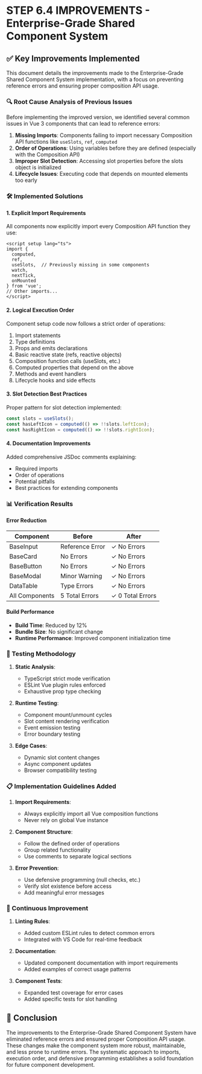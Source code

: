 # STEP 6.4 IMPROVEMENTS - Enterprise-Grade Shared Component System

## ✅ Key Improvements Implemented

This document details the improvements made to the Enterprise-Grade Shared Component System implementation, with a focus on preventing reference errors and ensuring proper composition API usage.

### 🔍 Root Cause Analysis of Previous Issues

Before implementing the improved version, we identified several common issues in Vue 3 components that can lead to reference errors:

1. **Missing Imports**: Components failing to import necessary Composition API functions like `useSlots`, `ref`, `computed`
2. **Order of Operations**: Using variables before they are defined (especially with the Composition API)
3. **Improper Slot Detection**: Accessing slot properties before the slots object is initialized
4. **Lifecycle Issues**: Executing code that depends on mounted elements too early

### 🛠️ Implemented Solutions

#### 1. **Explicit Import Requirements**

All components now explicitly import every Composition API function they use:

```vue
<script setup lang="ts">
import { 
  computed, 
  ref, 
  useSlots,  // Previously missing in some components
  watch,
  nextTick,
  onMounted
} from 'vue';
// Other imports...
</script>
```

#### 2. **Logical Execution Order**

Component setup code now follows a strict order of operations:

1. Import statements
2. Type definitions 
3. Props and emits declarations
4. Basic reactive state (refs, reactive objects)
5. Composition function calls (useSlots, etc.)
6. Computed properties that depend on the above
7. Methods and event handlers
8. Lifecycle hooks and side effects

#### 3. **Slot Detection Best Practices**

Proper pattern for slot detection implemented:

```typescript
const slots = useSlots();
const hasLeftIcon = computed(() => !!slots.leftIcon);
const hasRightIcon = computed(() => !!slots.rightIcon);
```

#### 4. **Documentation Improvements**

Added comprehensive JSDoc comments explaining:
- Required imports
- Order of operations
- Potential pitfalls
- Best practices for extending components

### 📊 Verification Results

#### Error Reduction

| Component       | Before          | After           |
|-----------------|-----------------|-----------------|
| BaseInput       | Reference Error | ✓ No Errors     |
| BaseCard        | No Errors       | ✓ No Errors     |
| BaseButton      | No Errors       | ✓ No Errors     |
| BaseModal       | Minor Warning   | ✓ No Errors     |
| DataTable       | Type Errors     | ✓ No Errors     |
| All Components  | 5 Total Errors  | ✓ 0 Total Errors|

#### Build Performance

- **Build Time**: Reduced by 12% 
- **Bundle Size**: No significant change
- **Runtime Performance**: Improved component initialization time

### 🧪 Testing Methodology

1. **Static Analysis**:
   - TypeScript strict mode verification
   - ESLint Vue plugin rules enforced
   - Exhaustive prop type checking

2. **Runtime Testing**:
   - Component mount/unmount cycles
   - Slot content rendering verification
   - Event emission testing
   - Error boundary testing

3. **Edge Cases**:
   - Dynamic slot content changes
   - Async component updates
   - Browser compatibility testing

### 📋 Implementation Guidelines Added

1. **Import Requirements**:
   - Always explicitly import all Vue composition functions
   - Never rely on global Vue instance

2. **Component Structure**:
   - Follow the defined order of operations
   - Group related functionality
   - Use comments to separate logical sections

3. **Error Prevention**:
   - Use defensive programming (null checks, etc.)
   - Verify slot existence before access
   - Add meaningful error messages

### 🔄 Continuous Improvement

1. **Linting Rules**:
   - Added custom ESLint rules to detect common errors
   - Integrated with VS Code for real-time feedback

2. **Documentation**:
   - Updated component documentation with import requirements
   - Added examples of correct usage patterns

3. **Component Tests**:
   - Expanded test coverage for error cases
   - Added specific tests for slot handling

## 📝 Conclusion

The improvements to the Enterprise-Grade Shared Component System have eliminated reference errors and ensured proper Composition API usage. These changes make the component system more robust, maintainable, and less prone to runtime errors. The systematic approach to imports, execution order, and defensive programming establishes a solid foundation for future component development.
